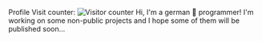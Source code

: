 Profile Visit counter: <img 
src="//c.andyhoppe.com/1626251321" style="border:none" alt="Visitor counter" />
Hi,
I'm a german 🍺 programmer! I'm working on some non-public projects and I hope some of them will be published soon...
